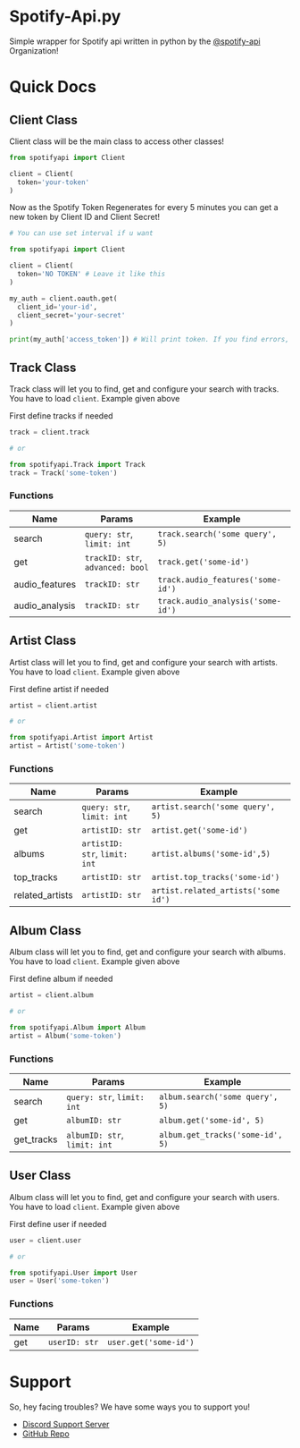 # Spotify-Api.py

Simple wrapper for Spotify api written in python by the [@spotify-api](https://github.com/spotify-api) Organization!


# Quick Docs

## Client Class

Client class will be the main class to access other classes!

```py
from spotifyapi import Client

client = Client(
  token='your-token'
)
```

Now as the Spotify Token Regenerates for every 5 minutes you can get a new token by Client ID and Client Secret!

```py
# You can use set interval if u want

from spotifyapi import Client

client = Client(
  token='NO TOKEN' # Leave it like this
)

my_auth = client.oauth.get(
  client_id='your-id',
  client_secret='your-secret'
)

print(my_auth['access_token']) # Will print token. If you find errors, you can create an issue in Github repo
```

## Track Class 
Track class will let you to find, get and configure your search with tracks. You have to load `client`. Example given above 

First define tracks if needed
```py
track = client.track

# or

from spotifyapi.Track import Track
track = Track('some-token')
```

### Functions

| Name           | Params                           | Example                           |
|----------------|----------------------------------|-----------------------------------|
| search         | `query: str`, `limit: int`       | `track.search('some query', 5)`   |
| get            | `trackID: str`, `advanced: bool` | `track.get('some-id')`            |
| audio_features | `trackID: str`                   | `track.audio_features('some-id')` |
| audio_analysis | `trackID: str`                   | `track.audio_analysis('some-id')` |

## Artist Class 
Artist class will let you to find, get and configure your search with artists. You have to load `client`. Example given above 

First define artist if needed
```py
artist = client.artist

# or

from spotifyapi.Artist import Artist
artist = Artist('some-token')
```

### Functions

| Name           | Params                       | Example                             |
|----------------|------------------------------|-------------------------------------|
| search         | `query: str`, `limit: int`   | `artist.search('some query', 5)`    |
| get            | `artistID: str`              | `artist.get('some-id')`             |
| albums         | `artistID: str`, `limit: int`| `artist.albums('some-id',5)`        |
| top_tracks     | `artistID: str`              | `artist.top_tracks('some-id')`      |
| related_artists| `artistID: str`              | `artist.related_artists('some id')` |

## Album Class 
Album class will let you to find, get and configure your search with albums. You have to load `client`. Example given above 

First define album if needed
```py
artist = client.album

# or

from spotifyapi.Album import Album
artist = Album('some-token')
```

### Functions

| Name           | Params                       | Example                                 |
|----------------|------------------------------|-----------------------------------------|
| search         | `query: str`, `limit: int`   | `album.search('some query', 5)`         |
| get            | `albumID: str`               | `album.get('some-id', 5)`               |
| get_tracks     | `albumID: str`, `limit: int` | `album.get_tracks('some-id', 5)`        |

## User Class 
Album class will let you to find, get and configure your search with users. You have to load `client`. Example given above 

First define user if needed
```py
user = client.user

# or

from spotifyapi.User import User
user = User('some-token')
```

### Functions

| Name           | Params                       | Example                                 |
|----------------|------------------------------|-----------------------------------------|
| get            | `userID: str`                | `user.get('some-id')`                   |

# Support 

So, hey facing troubles? We have some ways you to support you!

- [Discord Support Server](https://discord.gg/FrduEZd)
- [GitHub Repo](https://github.com/spotify-api/spotify-api.py/)
